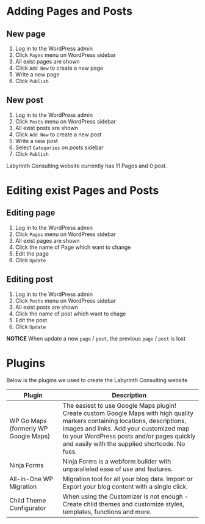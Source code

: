 # Adding Pages and Posts

## New page

1. Log in to the WordPress admin
2. Click `Pages` menu on WordPress sidebar
3. All exist pages are shown
4. Click `Add New` to create a new page
5. Write a new page 
6. Click `Publish`


## New post

1. Log in to the WordPress admin
2. Click `Posts` menu on WordPress sidebar
3. All exist posts are shown
4. Click `Add New` to create a new post
5. Write a new post
6. Select `Categories` on posts sidebar
7. Click `Publish`


Labyrinth Consulting website currently has 11 Pages and 0 post. 



# Editing exist Pages and Posts

## Editing page

1. Log in to the WordPress admin
2. Click `Pages` menu on WordPress sidebar
3. All exist pages are shown
4. Click the name of Page which want to change
5. Edit the page
6. Click `Update`


## Editing post

1. Log in to the WordPress admin
2. Click `Posts` menu on WordPress sidebar
3. All exist posts are shown
4. Click the name of post which want to chage
5. Edit the post
6. Click `Update`

**NOTICE** When update a new `page` / `post`, the previous `page` / `post` is lost



# Plugins

Below is the plugins we used to create the Labyrinth Consulting website

| Plugin | Description |
|---|---|
| WP Go Maps (formerly WP Google Maps) | The easiest to use Google Maps plugin! Create custom Google Maps with high quality markers containing locations, descriptions, images and links. Add your customized map to your WordPress posts and/or pages quickly and easily with the supplied shortcode. No fuss. |
| Ninja Forms | Ninja Forms is a webform builder with unparalleled ease of use and features.|
| All-in-One WP Migration | Migration tool for all your blog data. Import or Export your blog content with a single click.|
| Child Theme Configurator | When using the Customizer is not enough - Create child themes and customize styles, templates, functions and more.|



